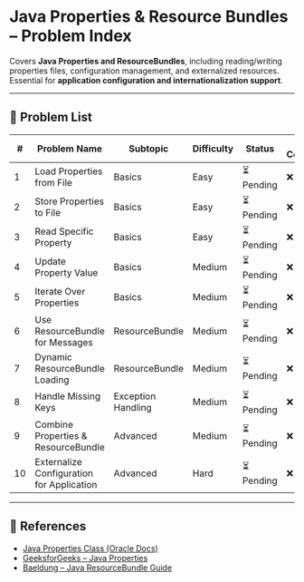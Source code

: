 # Java Properties & Resource Bundles – Problem Index

Covers **Java Properties and ResourceBundles**, including reading/writing properties files, configuration management, and externalized resources.  
Essential for **application configuration and internationalization support**.

---

## 📌 Problem List

| # | Problem Name | Subtopic | Difficulty | Status | Test Coverage |
|---|--------------|----------|------------|--------|---------------|
| 1 | Load Properties from File | Basics | Easy | ⏳ Pending | ❌ |
| 2 | Store Properties to File | Basics | Easy | ⏳ Pending | ❌ |
| 3 | Read Specific Property | Basics | Easy | ⏳ Pending | ❌ |
| 4 | Update Property Value | Basics | Medium | ⏳ Pending | ❌ |
| 5 | Iterate Over Properties | Basics | Medium | ⏳ Pending | ❌ |
| 6 | Use ResourceBundle for Messages | ResourceBundle | Medium | ⏳ Pending | ❌ |
| 7 | Dynamic ResourceBundle Loading | ResourceBundle | Medium | ⏳ Pending | ❌ |
| 8 | Handle Missing Keys | Exception Handling | Medium | ⏳ Pending | ❌ |
| 9 | Combine Properties & ResourceBundle | Advanced | Medium | ⏳ Pending | ❌ |
| 10 | Externalize Configuration for Application | Advanced | Hard | ⏳ Pending | ❌ |

---

## 🔗 References

- [Java Properties Class (Oracle Docs)](https://docs.oracle.com/javase/8/docs/api/java/util/Properties.html)
- [GeeksforGeeks – Java Properties](https://www.geeksforgeeks.org/properties-class-in-java/)
- [Baeldung – Java ResourceBundle Guide](https://www.baeldung.com/java-resourcebundle)
